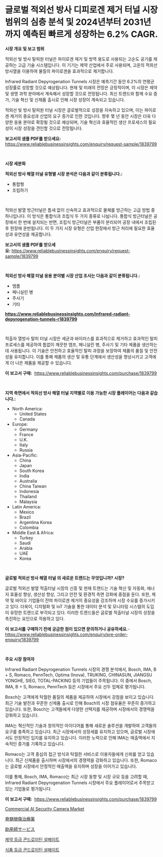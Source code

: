 <p><h1>글로벌 적외선 방사 디피로겐 제거 터널 시장 범위의 심층 분석 및 2024년부터 2031년까지 예측된 빠르게 성장하는 6.2% CAGR.</h1></p><p><strong>시장 개요 및 보고 범위</strong></p>
<p><p>적외선 빛 방사 탈피원 터널은 파이로겐 제거 및 방역 용도로 사용되는 고순도 공기를 제공하는 고급 기술 시스템입니다. 이 기기는 제약 산업에서 주로 사용되며, 고온의 적외선 방사열을 이용하여 물질의 파이로겐을 효과적으로 제거합니다. </p><p>Infrared Radiant Depyrogenation Tunnels 시장은 예측기간 동안 6.2%의 연평균 성장률로 성장할 것으로 예상됩니다. 현재 및 미래의 전망은 긍정적이며, 이 시장은 제약 및 생명 과학 분야에서 계속해서 성장할 것으로 전망됩니다. 최신 트렌드와 함께 수요 증가, 기술 혁신 및 신제품 출시로 인해 시장 성장이 계속되고 있습니다.</p><p>적외선 빛 방사 탈피원 터널 시장은 글로벌적으로 성장을 지속하고 있으며, 이는 파이로겐 제거의 중요성과 산업의 요구 증가로 인한 것입니다. 향후 몇 년 동안 시장은 더욱 다양한 응용 분야로 확장될 것으로 예상되며, 기술 혁신과 효율적인 생산 프로세스의 필요성이 시장 성장을 견인할 것으로 전망됩니다.</p></p>
<p><strong>보고서의 샘플 PDF를 받으세요:</strong> <a href="https://www.reliablebusinessinsights.com/enquiry/request-sample/1839799">https://www.reliablebusinessinsights.com/enquiry/request-sample/1839799</a></p>
<p>&nbsp;</p>
<p><strong>시장 세분화</strong></p>
<p><strong>적외선 방사 해열 터널 유형별 시장 분석은 다음과 같이 분류됩니다.:</strong></p>
<p><ul><li>통합형</li><li>조립하기</li></ul></p>
<p>&nbsp;</p>
<p><p>적외선 발열 방근터널은 틈새 없이 신속하고 효과적으로 물체를 방근하는 고급 방법 중 하나입니다. 이 방식은 통합식과 조립식 두 가지 종류로 나뉩니다. 통합식 방근터널은 공장에서 한 번에 설치되는 반면, 조립식 방근터널은 부품이 분리되어 공장 내에서 조립된 후 현장에 운반됩니다. 이 두 가지 시장 유형은 산업 현장에서 방근 처리에 필요한 효율성과 유연성을 제공합니다.</p></p>
<p><strong>보고서의 샘플 PDF를 받으세요:</strong>&nbsp;<a href="https://www.reliablebusinessinsights.com/enquiry/request-sample/1839799">https://www.reliablebusinessinsights.com/enquiry/request-sample/1839799</a></p>
<p>&nbsp;</p>
<p><strong> 적외선 방사 해열 터널 응용 분야별 시장 산업 조사는 다음과 같이 분류됩니다.:</strong></p>
<p><ul><li>앰플</li><li>페니실린 병</li><li>주사기</li><li>기타</li></ul></p>
<p><strong><a href="https://www.reliablebusinessinsights.com/infrared-radiant-depyrogenation-tunnels-r1839799">https://www.reliablebusinessinsights.com/infrared-radiant-depyrogenation-tunnels-r1839799</a></strong></p>
<p>&nbsp;</p>
<p><p>적출자 열방사 탈피 터널 시장은 세균과 바이러스를 효과적으로 제거하고 효과적인 탈피 프로세스를 제공하여 틈없이 깨끗한 앰프, 페니실린 병, 주사기 및 기타 제품을 생산하는 데 사용됩니다. 이 기술은 안전하고 효율적인 탈피 과정을 보장하여 제품의 품질 및 안전성을 유지합니다. 이를 통해 제품의 생산 및 유통 단계에서 생산성을 향상시키고 고객에게 더 나은 제품을 제공할 수 있습니다.</p></p>
<p><strong>이 보고서 구매:</strong>&nbsp; <a href="https://www.reliablebusinessinsights.com/purchase/1839799">https://www.reliablebusinessinsights.com/purchase/1839799</a></p>
<p>&nbsp;</p>
<p><strong>지역 측면에서 적외선 방사 해열 터널 지역별로 이용 가능한 시장 플레이어는 다음과 같습니다.:</strong></p>
<p><ul>
    <li>
        North America:
        <ul>
            <li>United States</li>
            <li>Canada</li>
        </ul>
    </li>
    <li>
        Europe:
        <ul>
            <li>Germany</li>
            <li>France</li>
            <li>U.K.</li>
            <li>Italy</li>
            <li>Russia</li>
        </ul>
    </li>
    <li>
        Asia-Pacific:
        <ul>
            <li>China</li>
            <li>Japan</li>
            <li>South Korea</li>
            <li>India</li>
            <li>Australia</li>
            <li>China Taiwan</li>
            <li>Indonesia</li>
            <li>Thailand</li>
            <li>Malaysia</li>
        </ul>
    </li>
    <li>
        Latin America:
        <ul>
            <li>Mexico</li>
            <li>Brazil</li>
            <li>Argentina Korea</li>
            <li>Colombia</li>
        </ul>
    </li>
    <li>
        Middle East & Africa:
        <ul>
            <li>Turkey</li>
            <li>Saudi</li>
            <li>Arabia</li>
            <li>UAE</li>
            <li>Korea</li>
        </ul>
    </li>
    </ul></p>
<p>&nbsp;</p>
<p><strong>글로벌 적외선 방사 해열 터널 의 새로운 트렌드는 무엇입니까? 시장?</strong></p>
<p><p>글로벌 적외선 발열 적출터널 시장의 신흥 및 현재 트렌드는 기술 혁신 및 자동화, 에너지 효율성 향상, 생산성 향상, 그리고 안전 및 환경적 측면 강화에 중점을 둔다. 또한, 제약 및 바이오 기업들이 잔여 파이로겐 제거의 중요성을 강조하며 시장 수요를 증가시키고 있다. 더욱이, 디지털화 및 IoT 기술을 통한 데이터 분석 및 모니터링 시스템의 도입이 유망한 트렌드로 부각되고 있다. 이러한 트렌드들은 글로벌 적출터널 시장의 성장을 촉진하는 요인으로 작용하고 있다.</p></p>
<p><strong>이 보고서를 구매하기 전에 궁금한 점이 있으면 문의하거나 공유하세요.</strong>- <a href="https://www.reliablebusinessinsights.com/enquiry/pre-order-enquiry/1839799">https://www.reliablebusinessinsights.com/enquiry/pre-order-enquiry/1839799</a></p>
<p>&nbsp;</p>
<p><strong>주요 시장 참여자</strong></p>
<p><p>Infrared Radiant Depyrogenation Tunnels 시장의 경쟁 분석에서, Bosch, IMA, B + S, Romaco, PennTech, Optima (Inova), TRUKING, CHINASUN, JIANGSU YONGHE, SIEG, TOTAL-PACKING 등의 기업들이 주목됩니다. 이 중에서 Bosch, IMA, B + S, Romaco, PennTech 등은 시장에서 주요 선두 업체로 평가됩니다.</p><p>Bosch는 고객에게 탁월한 품질의 제품을 제공하여 시장에서 강점을 보이고 있습니다. 최근 기술 발전과 꾸준한 신제품 출시로 인해 Bosch의 시장 점유율은 꾸준히 증가하고 있습니다. 또한, Bosch는 고객들에게 다양한 선택지를 제공하며 시장에서의 경쟁력을 강화하고 있습니다.</p><p>IMA는 혁신적인 기술과 창의적인 아이디어를 통해 새로운 솔루션을 개발하여 고객들의 요구를 충족하고 있습니다. 최근 시장에서의 성장세를 유지하고 있으며, 글로벌 시장에서도 안정적인 입지를 유지하고 있습니다. 이러한 노력으로 인해 IMA는 매출액에서 지속적인 증가를 기록하고 있습니다.</p><p>Romaco는 고객 중심의 접근 방식과 탁월한 서비스로 이용자들에게 신뢰를 얻고 있습니다. 최근 신제품을 출시하며 시장에서의 경쟁력을 강화하고 있습니다. 또한, Romaco는 글로벌 시장에서 안정적인 매출액을 유지하며 성장을 이어가고 있습니다.</p><p>이를 통해, Bosch, IMA, Romaco는 최근 시장 동향 및 시장 규모 등을 고려할 때, Infrared Radiant Depyrogenation Tunnels 시장에서 주요 플레이어로서 주목받고 있는 기업들로 평가됩니다.</p></p>
<p><strong>이 보고서 구매:</strong>&nbsp;&nbsp;<a href="https://www.reliablebusinessinsights.com/purchase/1839799">https://www.reliablebusinessinsights.com/purchase/1839799</a></p>
<p><p><a href="https://issuu.com/reportprime-2/docs/commercial-ai-security-camera-market-size-2030.ppt">Commercial AI Security Camera Market</a></p><p><a href="https://github.com/zjkmgcs938405/Market-Research-Report-List-2/blob/main/3201038108042.md">脊髄損傷治療薬</a></p><p><a href="https://github.com/roulaayoub-saad/Market-Research-Report-List-1/blob/main/3793638108043.md">助産師サービス</a></p><p><a href="https://github.com/xvz497517413/Market-Research-Report-List-2/blob/main/4848411102731.md">제약 등급 콘드로이틴 설페이트</a></p><p><a href="https://github.com/JosefaRice/Market-Research-Report-List-1/blob/main/8713134102730.md">식품 등급 콘드로이틴 설페이트</a></p></p>
